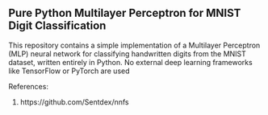 <h2>Pure Python Multilayer Perceptron for MNIST Digit Classification</h2>

This repository contains a simple implementation of a Multilayer Perceptron (MLP) neural network for classifying 
handwritten digits from the MNIST dataset, written entirely in Python. No external deep learning frameworks like 
TensorFlow or PyTorch are used


References:
<ol>
<li>https://github.com/Sentdex/nnfs</li>
</ol>
